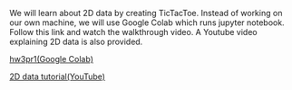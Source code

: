 We will learn about 2D data by creating TicTacToe. Instead of working on our own machine, we will use Google Colab which runs jupyter notebook. Follow this link and watch the walkthrough video. A Youtube video explaining 2D data is also provided.

[hw3pr1(Google Colab)](https://colab.research.google.com/drive/1tD0Ytl6Dm80Y21sxXTxJEUlpjNqUBXxR?usp=sharing)

[2D data tutorial(YouTube)](https://www.youtube.com/watch?v=-XzeZhFvEmk)
